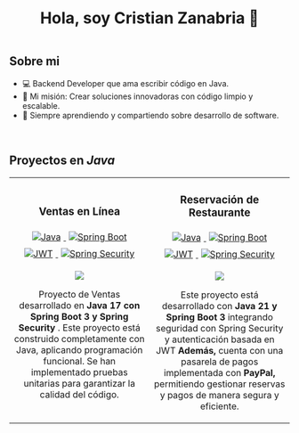 <div align="center">
<h1 align="center"> Hola, soy Cristian Zanabria 👋  </h1>
</div>
<img src="">

## Sobre mi

- 💻 Backend Developer que ama escribir código en Java.  
- 🎯 Mi misión: Crear soluciones innovadoras con código limpio y escalable. 
- 🌱 Siempre aprendiendo y compartiendo sobre desarrollo de software.
<br>

## Proyectos en *Java*
<table>
<tr>
<td width="50%">
<h3 align="center">Ventas en Línea</h3>
<div align="center">
<div align="center">
  <a href="https://www.oracle.com/java/" target="_blank">
    <img src="https://img.shields.io/badge/Java-17-blue" alt="Java" style="margin: 5px;">
  </a>
  <a href="https://spring.io/projects/spring-boot" target="_blank">
    <img src="https://img.shields.io/badge/SpringBoot-3-green" alt="Spring Boot" style="margin: 5px;">
  </a>
  <a href="https://jwt.io/" target="_blank">
    <img src="https://img.shields.io/badge/JWT-Security-yellow" alt="JWT" style="margin: 5px;">
  </a>
  <a href="https://spring.io/projects/spring-security" target="_blank">
    <img src="https://img.shields.io/badge/Spring%20Security-Enabled-brightgreen" alt="Spring Security" style="margin: 5px;">
  </a>
</div>
<p>
<a href="https://github.com/CristianZanabria/Sales-BackEnd/tree/7c1dd6a5e2a3129f9d7a5a29c33bf391b2404a12/zdevs-sales" target="_blank">
<img src="https://img.shields.io/badge/CÓDIGO-ff9?style=for-the-badge&logo=github&logoColor=black">
</a>
</p>
<div>
<p>Proyecto de Ventas desarrollado en <strong>Java 17 con Spring Boot 3 y Spring Security</strong>
  . Este proyecto está construido completamente con Java,  aplicando programación funcional. Se han implementado pruebas unitarias para garantizar la calidad del código.</p>
</div>

</div>
                                                                                      
</td>

<td width="50%">
<h3 align="center">Reservación de Restaurante</h3>
<div align="center">
<div align="center">
  <a href="https://www.oracle.com/java/" target="_blank">
    <img src="https://img.shields.io/badge/Java-21-blue" alt="Java" style="margin: 5px;">
  </a>
  <a href="https://spring.io/projects/spring-boot" target="_blank">
    <img src="https://img.shields.io/badge/SpringBoot-3-green" alt="Spring Boot" style="margin: 5px;">
  </a>
  <a href="https://jwt.io/" target="_blank">
    <img src="https://img.shields.io/badge/JWT-Security-yellow" alt="JWT" style="margin: 5px;">
  </a>
  <a href="https://spring.io/projects/spring-security" target="_blank">
    <img src="https://img.shields.io/badge/Spring%20Security-Enabled-brightgreen" alt="Spring Security" style="margin: 5px;">
  </a>
</div>
<p>
<a href="https://github.com/CristianZanabria/restaurant_reservation_api.git" target="_blank">
<img src="https://img.shields.io/badge/C%C3%93DIGO-cfaae0?style=for-the-badge&logo=github&logoColor=black">
</a>
</p>
<p>Este proyecto está desarrollado con<strong> Java 21 y Spring Boot 3 </strong> 
integrando seguridad con Spring Security y autenticación basada en JWT 
  <strong>Además, </strong>cuenta con una pasarela de pagos implementada con <strong> PayPal,
   </strong> permitiendo gestionar reservas y pagos de manera segura y eficiente.</p>
</div>
                                                                                      
</td>  
</table>                                                                                 
</div>
<br>


